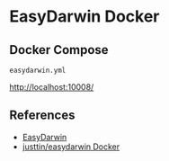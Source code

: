 # EasyDarwin Docker

## Docker Compose
`easydarwin.yml`

[http://localhost:10008/](http://localhost:10008/)

## References
- [EasyDarwin](http://www.easydarwin.org/)
- [justtin/easydarwin Docker](https://hub.docker.com/r/justtin/easydarwin)